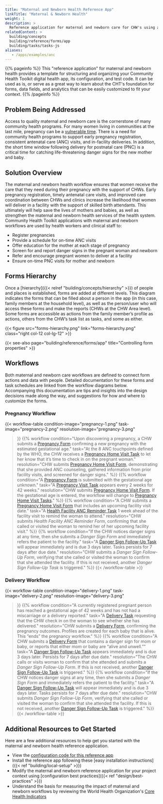 ```yaml
---
title: "Maternal and Newborn Health Reference App"
linkTitle: "Maternal & Newborn Health"
weight: 1
description: >
  Reference application for maternal and newborn care for CHW's using a mobile app
relatedContent: >
  building/concepts
  building/reference/forms/app
  building/tasks/tasks-js
aliases:
   - /apps/examples/anc
---
```


{{% pageinfo %}}
This "reference application" for maternal and newborn health provides a template for structuring and organizing your Community Health Toolkit digital health app, its configuration, and test code. It can be used as is, or serve as a great way to learn about the CHT's foundation for forms, data fields, and analytics that can be easily customized to fit your context.
{{% /pageinfo %}}

## Problem Being Addressed

Access to quality maternal and newborn care is the cornerstone of many community health programs. For many women living in communities at the last mile, pregnancy can be a [vulnerable time](https://www.who.int/health-topics/maternal-health). There is a need for community health programs to support early pregnancy registration, consistent antenatal care (ANC) visits, and in-facility deliveries. In addition, the short time window following delivery for postnatal care (PNC) is a critical time for catching life-threatening danger signs for the new mother and baby. 

## Solution Overview

The maternal and newborn health workflow ensures that women receive the care that they need during their pregnancy with the support of CHWs. Early pregnancy registration, timely antenatal care visits, and improved care coordination between CHWs and clinics increase the likelihood that women will deliver in a facility with the support of skilled birth attendants. This ultimately will help save the lives of mothers and babies, as well as strengthen the maternal and newborn health services of the health system. Community Health Toolkit applications with maternal and newborn workflows are used by health workers and clinical staff to:

- Register pregnancies
- Provide a schedule for on-time ANC visits
- Offer education for the mother at each stage of pregnancy
- Screen for and report danger signs in the pregnant woman and newborn
- Refer and encourage pregnant women to deliver at a facility 
- Ensure on-time PNC visits for mother and newborn

## Forms Hierarchy

Once a [hierarchy]({{< relref "building/concepts/hierarchy" >}}) of people and places is established, forms are added at different levels. This diagram indicates the forms that can be filled about a person in the app (in this case, family members at the household level), as well as the person/user who will access these forms and make the reports (CHWs at the CHW Area level). Some forms are accessible as actions from the family member’s profile as actions, others from the CHW’s task list as tasks, and some as either. 

{{< figure src="forms-hierarchy.png" link="forms-hierarchy.png" class="right col-12 col-lg-12" >}}

{{< see-also page="building/reference/forms/app" title="Controlling form properties" >}}

## Workflows

Both maternal and newborn care workflows are defined to connect form actions and data with people. Detailed documentation for these forms and task schedules are linked from the workflow diagrams below. Accompanying this documentation are tips and insights into the design decisions made along the way, and suggestions for how and where to customize the forms.

### Pregnancy Workflow

{{< workflow-table
  condition-image="pregnancy-1.png"
  task-image="pregnancy-2.png"
  resolution-image="pregnancy-3.png"
 >}}
  {{% workflow
        condition="Upon discovering a pregnancy, a CHW submits a [Pregnancy Form](https://docs.google.com/drawings/d/1u4OQIgTyzUysFv9Cop-C54nrbPiuPmq7GTpBTFmwZn0/edit) confirming a new pregnancy with the estimated gestational age."
        task="At the 8 ANC touchpoints defined by the WHO, the CHW receives a [Pregnancy Home Visit Task](https://docs.google.com/document/d/17pJXBf2gEB2wD1P5g9S5XQ2u4QnLGMiUU4sX0XQsvSk/edit#heading=h.wf9x0zhfeasi) to let her know that it’s time to check in on the pregnant woman."
        resolution="CHW submits [Pregnancy Home Visit Form](https://docs.google.com/drawings/d/1_2i6XTMtMkrfQ6NFNjcEDwJPS8i0rEeQlaPgYQhacSw/edit), demonstrating that she provided ANC counseling, gathered information from prior facility visits, and screened for danger signs."
  %}}
  {{% workflow
        condition="A [Pregnancy Form](https://docs.google.com/drawings/d/1u4OQIgTyzUysFv9Cop-C54nrbPiuPmq7GTpBTFmwZn0/edit) is submitted with the gestational age unknown."
        task="A [Pregnancy Visit Task](https://docs.google.com/document/d/17pJXBf2gEB2wD1P5g9S5XQ2u4QnLGMiUU4sX0XQsvSk/edit#heading=h.2pls723gu6wl) appears every 2 weeks for 42 weeks."
        resolution="CHW submits [Pregnancy Home Visit Form](https://docs.google.com/drawings/d/1_2i6XTMtMkrfQ6NFNjcEDwJPS8i0rEeQlaPgYQhacSw/edit). If the gestational age is entered, the workflow will change to [Pregnancy Home Visit Tasks](https://docs.google.com/document/d/17pJXBf2gEB2wD1P5g9S5XQ2u4QnLGMiUU4sX0XQsvSk/edit#heading=h.wf9x0zhfeasi)."
  %}}
  {{% workflow
        condition="A CHW submits a [Pregnancy Home Visit Form](https://docs.google.com/drawings/d/1_2i6XTMtMkrfQ6NFNjcEDwJPS8i0rEeQlaPgYQhacSw/edit) that includes an upcoming facility visit date."
        task="A [Health Facility ANC Reminder Task](https://docs.google.com/document/d/17pJXBf2gEB2wD1P5g9S5XQ2u4QnLGMiUU4sX0XQsvSk/edit#heading=h.v3b7bata6j) 1 week ahead of the facility visit to remind the woman to attend."
        resolution="CHW submits *Health Facility ANC Reminder Form*, confirming that she called or visited the woman to remind her of her upcoming facility visit."
  %}}
  {{% workflow
        condition="If the CHW notices danger signs at any time, then she submits a *Danger Sign Form* and immediately refers the patient to the facility."
        task="A [Danger Sign Follow-Up Task](https://docs.google.com/document/d/17pJXBf2gEB2wD1P5g9S5XQ2u4QnLGMiUU4sX0XQsvSk/edit#heading=h.82ea7ww1x1k) will appear immediately and is due 3 days later. Tasks persists for 7 days after due date."
        resolution="CHW submits a *Danger Sign Follow-Up Form*, verifying that she called or visited the woman to confirm that she attended the facility. If this is not received, another *Danger Sign Follow-Up Task* is triggered."
  %}}
{{< /workflow-table >}}
 
### Delivery Workflow

{{< workflow-table
  condition-image="delivery-1.png"
  task-image="delivery-2.png"
  resolution-image="delivery-3.png"
>}}
  {{% workflow
        condition="A currently registered pregnant person has reached a gestational age of 42 weeks and has not had a miscarriage or a delivery reported."
        task="A [Delivery Task](https://docs.google.com/document/d/17pJXBf2gEB2wD1P5g9S5XQ2u4QnLGMiUU4sX0XQsvSk/edit#heading=h.roycts63w3b8) requesting that the CHW check in on the woman to see whether she has delivered."
        resolution="CHW submits a [Delivery Form](https://docs.google.com/drawings/d/1r4SkpSGWzvOZPv3-pFp9wS1k531MnWcbjzzC8U4tt0o/edit), confirming the pregnancy outcomes. Profiles are created for each baby that is alive. This “ends” the pregnancy workflow."
  %}}
  {{% workflow
        condition="A CHW submits a [Delivery Form](https://docs.google.com/drawings/d/1r4SkpSGWzvOZPv3-pFp9wS1k531MnWcbjzzC8U4tt0o/edit) that contains a danger sign for mom or baby, or reports that either mom or baby are “alive and unwell.”"
        task="A [Danger Sign Follow-Up Task](https://docs.google.com/document/d/17pJXBf2gEB2wD1P5g9S5XQ2u4QnLGMiUU4sX0XQsvSk/edit#heading=h.ojap92eg1e82) appears immediately and is due 3 days later. Persists for 7 days after due date."
        resolution="The CHW calls or visits woman to confirm that she attended and submits a *Danger Sign Follow-Up Form*. If this is not received, another [Danger Sign Follow-Up Task](https://docs.google.com/document/d/17pJXBf2gEB2wD1P5g9S5XQ2u4QnLGMiUU4sX0XQsvSk/edit#heading=h.ojap92eg1e82) is triggered."
  %}}
  {{% workflow
        condition="If the CHW notices danger signs at any time, then she submits a *Danger Sign Form* and immediately refers the patient to the facility."
        task="A [Danger Sign Follow-Up Task](https://docs.google.com/document/d/17pJXBf2gEB2wD1P5g9S5XQ2u4QnLGMiUU4sX0XQsvSk/edit#heading=h.ojap92eg1e82) will appear immediately and is due 3 days later. Tasks persists for 7 days after due date."
        resolution="CHW submits *Danger Sign Follow-Up Form*, verifying that she called or visited the woman to confirm that she attended the facility. If this is not received, another [Danger Sign Follow-Up Task](https://docs.google.com/document/d/17pJXBf2gEB2wD1P5g9S5XQ2u4QnLGMiUU4sX0XQsvSk/edit#heading=h.ojap92eg1e82) is triggered."
  %}}
{{< /workflow-table >}}

## Additional Resources to Get Started

Here are a few additional resources to help get you started with the maternal and newborn health reference application.

- View the [configuration code for this reference app](https://github.com/medic/cht-core/tree/master/config/default/)
- Install the reference app following these [easy installation instructions]({{< ref "building/local-setup" >}})
- Modify the maternal and newborn reference application for your project context using [configuration best practices]({{< ref "design/best-practices" >}}) 
- Understand the basis for measuring the impact of maternal and newborn workflows by reviewing the World Health Organization's [Core Health Indicators](https://www.who.int/data/gho/data/indicators/indicators-index)
